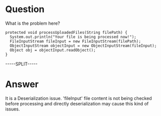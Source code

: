 # Question
 
What is the problem here?
 
```
protected void processUploadedFiles(String filePath) {
  System.out.println("Your file is being processed now!");
  FileInputStream fileInput = new FileInputStream(filePath);
  ObjectInputStream objectInput = new ObjectInputStream(fileInput);
  Object obj = objectInput.readObject();
}
```
 
-----SPLIT-----
 
# Answer

It is a Deserialization issue. 'fileInput' file content is not being checked before processing and directly deserialization may cause this kind of issues.